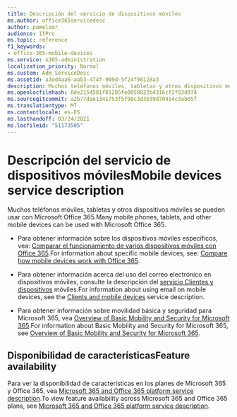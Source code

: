 ```yaml
---
title: Descripción del servicio de dispositivos móviles
ms.author: office365servicedesc
author: pamelaar
audience: ITPro
ms.topic: reference
f1_keywords:
- office-365-mobile-devices
ms.service: o365-administration
localization_priority: Normal
ms.custom: Adm_ServiceDesc
ms.assetid: a3ed4aa6-aab3-474f-909d-5f24f98128a3
description: Muchos teléfonos móviles, tabletas y otros dispositivos móviles se pueden usar con Microsoft Office 365.
ms.openlocfilehash: 8de2154581f81285fe0058822b4316cf2f53d974
ms.sourcegitcommit: a2b77dae1341753f5f98c3d3b39d70454c3ab05f
ms.translationtype: MT
ms.contentlocale: es-ES
ms.lasthandoff: 03/24/2021
ms.locfileid: "51173505"
---
```

# <a name="mobile-devices-service-description"></a><span data-ttu-id="c3a2f-103">Descripción del servicio de dispositivos móviles</span><span class="sxs-lookup"><span data-stu-id="c3a2f-103">Mobile devices service description</span></span>

<span data-ttu-id="c3a2f-104">Muchos teléfonos móviles, tabletas y otros dispositivos móviles se pueden usar con Microsoft Office 365.</span><span class="sxs-lookup"><span data-stu-id="c3a2f-104">Many mobile phones, tablets, and other mobile devices can be used with Microsoft Office 365.</span></span> 
  
- <span data-ttu-id="c3a2f-105">Para obtener información sobre los dispositivos móviles específicos, vea: [Comparar el funcionamiento de varios dispositivos móviles con Office 365](https://go.microsoft.com/fwlink/p/?LinkId=282337).</span><span class="sxs-lookup"><span data-stu-id="c3a2f-105">For information about specific mobile devices, see: [Compare how mobile devices work with Office 365](https://go.microsoft.com/fwlink/p/?LinkId=282337).</span></span>
    
- <span data-ttu-id="c3a2f-106">Para obtener información acerca del uso del correo electrónico en dispositivos móviles, consulte la descripción del [servicio Clientes y dispositivos](../exchange-online-service-description/clients-and-mobile-devices.md) móviles.</span><span class="sxs-lookup"><span data-stu-id="c3a2f-106">For information about using email on mobile devices, see the [Clients and mobile devices](../exchange-online-service-description/clients-and-mobile-devices.md) service description.</span></span> 
    
- <span data-ttu-id="c3a2f-107">Para obtener información sobre movilidad básica y seguridad para Microsoft 365, vea [Overview of Basic Mobility and Security for Microsoft 365](/microsoft-365/admin/basic-mobility-security/overview).</span><span class="sxs-lookup"><span data-stu-id="c3a2f-107">For information about Basic Mobility and Security for Microsoft 365, see [Overview of Basic Mobility and Security for Microsoft 365](/microsoft-365/admin/basic-mobility-security/overview).</span></span>
    
## <a name="feature-availability"></a><span data-ttu-id="c3a2f-108">Disponibilidad de características</span><span class="sxs-lookup"><span data-stu-id="c3a2f-108">Feature availability</span></span>

<span data-ttu-id="c3a2f-109">Para ver la disponibilidad de características en los planes de Microsoft 365 y Office 365, vea [Microsoft 365 and Office 365 platform service description](office-365-platform-service-description.md).</span><span class="sxs-lookup"><span data-stu-id="c3a2f-109">To view feature availability across Microsoft 365 and Office 365 plans, see [Microsoft 365 and Office 365 platform service description](office-365-platform-service-description.md).</span></span>
